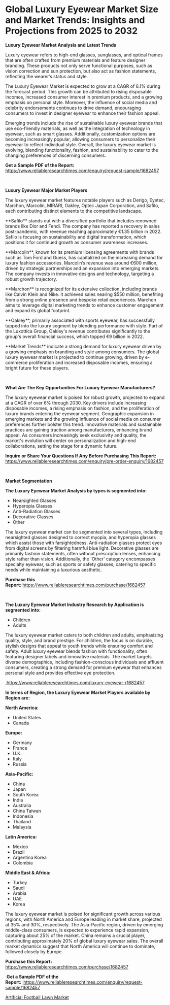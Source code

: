 <p><h1>Global Luxury Eyewear Market Size and Market Trends: Insights and Projections from 2025 to 2032</h1></p><p><strong>Luxury Eyewear Market Analysis and Latest Trends</strong></p>
<p><p>Luxury eyewear refers to high-end glasses, sunglasses, and optical frames that are often crafted from premium materials and feature designer branding. These products not only serve functional purposes, such as vision correction and sun protection, but also act as fashion statements, reflecting the wearer’s status and style.</p><p>The Luxury Eyewear Market is expected to grow at a CAGR of 6.1% during the forecast period. This growth can be attributed to rising disposable incomes, increased consumer interest in premium products, and a growing emphasis on personal style. Moreover, the influence of social media and celebrity endorsements continues to drive demand, encouraging consumers to invest in designer eyewear to enhance their fashion appeal.</p><p>Emerging trends include the rise of sustainable luxury eyewear brands that use eco-friendly materials, as well as the integration of technology in eyewear, such as smart glasses. Additionally, customization options are becoming increasingly popular, allowing consumers to personalize their eyewear to reflect individual style. Overall, the luxury eyewear market is evolving, blending functionality, fashion, and sustainability to cater to the changing preferences of discerning consumers.</p></p>
<p><strong>Get a Sample PDF of the Report:&nbsp;</strong> <a href="https://www.reliableresearchtimes.com/enquiry/request-sample/1682457?utm_campaign=2196&utm_medium=2&utm_source=Github&utm_content=ia&utm_term=05042025&utm_id=luxury-eyewear">https://www.reliableresearchtimes.com/enquiry/request-sample/1682457</a></p>
<p>&nbsp;</p>
<p><strong>Luxury Eyewear Major Market Players</strong></p>
<p><p>The luxury eyewear market features notable players such as Derigo, Eyetec, Marchon, Marcolin, MIRARI, Oakley, Optec Japan Corporation, and Safilo, each contributing distinct elements to the competitive landscape.</p><p>**Safilo** stands out with a diversified portfolio that includes renowned brands like Dior and Fendi. The company has reported a recovery in sales post-pandemic, with revenue reaching approximately €1.35 billion in 2022. Safilo is focusing on sustainability and digital transformation, which positions it for continued growth as consumer awareness increases. </p><p>**Marcolin**, known for its premium licensing agreements with brands such as Tom Ford and Guess, has capitalized on the increasing demand for luxury fashion accessories. Marcolin’s revenue was around €600 million, driven by strategic partnerships and an expansion into emerging markets. The company invests in innovative designs and technology, targeting a robust growth trajectory.</p><p>**Marchon** is recognized for its extensive collection, including brands like Calvin Klein and Nike. It achieved sales nearing $550 million, benefiting from a strong online presence and bespoke retail experiences. Marchon aims to leverage digital marketing trends to enhance customer engagement and expand its global footprint.</p><p>**Oakley**, primarily associated with sports eyewear, has successfully tapped into the luxury segment by blending performance with style. Part of the Luxottica Group, Oakley's revenue contributes significantly to the group's overall financial success, which topped €9 billion in 2022.</p><p>**Market Trends** indicate a strong demand for luxury eyewear driven by a growing emphasis on branding and style among consumers. The global luxury eyewear market is projected to continue growing, driven by e-commerce proliferation and increased disposable incomes, ensuring a bright future for these players.</p></p>
<p>&nbsp;</p>
<p><strong>What Are The Key Opportunities For Luxury Eyewear Manufacturers?</strong></p>
<p><p>The luxury eyewear market is poised for robust growth, projected to expand at a CAGR of over 6% through 2030. Key drivers include increasing disposable incomes, a rising emphasis on fashion, and the proliferation of luxury brands entering the eyewear segment. Geographic expansion in emerging markets and the growing influence of social media on consumer preferences further bolster this trend. Innovative materials and sustainable practices are gaining traction among manufacturers, enhancing brand appeal. As consumers increasingly seek exclusivity and quality, the market's evolution will center on personalization and high-end collaborations, setting the stage for a dynamic future.</p></p>
<p><strong>Inquire or Share Your Questions If Any Before Purchasing This Report:</strong> <a href="https://www.reliableresearchtimes.com/enquiry/pre-order-enquiry/1682457?utm_campaign=2196&utm_medium=2&utm_source=Github&utm_content=ia&utm_term=05042025&utm_id=luxury-eyewear">https://www.reliableresearchtimes.com/enquiry/pre-order-enquiry/1682457</a></p>
<p>&nbsp;</p>
<p><strong>Market Segmentation</strong></p>
<p><strong>The Luxury Eyewear Market Analysis by types is segmented into:</strong></p>
<p><ul><li>Nearsighted Glasses</li><li>Hyperopia Glasses</li><li>Anti-Radiation Glasses</li><li>Decorative Glasses</li><li>Other</li></ul></p>
<p><p>The luxury eyewear market can be segmented into several types, including nearsighted glasses designed to correct myopia, and hyperopia glasses which assist those with farsightedness. Anti-radiation glasses protect eyes from digital screens by filtering harmful blue light. Decorative glasses are primarily fashion statements, often without prescription lenses, enhancing style rather than vision. Additionally, the 'Other' category encompasses specialty eyewear, such as sports or safety glasses, catering to specific needs while maintaining a luxurious aesthetic.</p></p>
<p><strong>Purchase this Report:&nbsp;</strong><a href="https://www.reliableresearchtimes.com/purchase/1682457?utm_campaign=2196&utm_medium=2&utm_source=Github&utm_content=ia&utm_term=05042025&utm_id=luxury-eyewear">https://www.reliableresearchtimes.com/purchase/1682457</a></p>
<p>&nbsp;</p>
<p><strong>The Luxury Eyewear Market Industry Research by Application is segmented into:</strong></p>
<p><ul><li>Children</li><li>Adults</li></ul></p>
<p><p>The luxury eyewear market caters to both children and adults, emphasizing quality, style, and brand prestige. For children, the focus is on durable, stylish designs that appeal to youth trends while ensuring comfort and safety. Adult luxury eyewear blends fashion with functionality, often featuring designer labels and innovative materials. The market targets diverse demographics, including fashion-conscious individuals and affluent consumers, creating a strong demand for premium eyewear that enhances personal style and provides effective eye protection.</p></p>
<p><a href="https://www.reliableresearchtimes.com/luxury-eyewear-r1682457?utm_campaign=2196&utm_medium=2&utm_source=Github&utm_content=ia&utm_term=05042025&utm_id=luxury-eyewear">&nbsp;https://www.reliableresearchtimes.com/luxury-eyewear-r1682457</a></p>
<p><strong>In terms of Region, the Luxury Eyewear Market Players available by Region are:</strong></p>
<p>
    <p> <strong> North America: </strong>
        <ul>
            <li>United States</li>
            <li>Canada</li>
        </ul>
        </p> 
    <p> <strong> Europe: </strong>
        <ul>
            <li>Germany</li>
            <li>France</li>
            <li>U.K.</li>
            <li>Italy</li>
            <li>Russia</li>
        </ul>
        </p> 
    <p> <strong> Asia-Pacific: </strong>
        <ul>
            <li>China</li>
            <li>Japan</li>
            <li>South Korea</li>
            <li>India</li>
            <li>Australia</li>
            <li>China Taiwan</li>
            <li>Indonesia</li>
            <li>Thailand</li>
            <li>Malaysia</li>
        </ul>
        </p> 
    <p> <strong> Latin America: </strong>
        <ul>
            <li>Mexico</li>
            <li>Brazil</li>
            <li>Argentina Korea</li>
            <li>Colombia</li>
        </ul>
        </p> 
    <p> <strong> Middle East & Africa: </strong>
        <ul>
            <li>Turkey</li>
            <li>Saudi</li>
            <li>Arabia</li>
            <li>UAE</li>
            <li>Korea</li>
        </ul>
    </p>
    </p>
<p><p>The luxury eyewear market is poised for significant growth across various regions, with North America and Europe leading in market share, projected at 35% and 30%, respectively. The Asia-Pacific region, driven by emerging middle-class consumers, is expected to experience rapid expansion, capturing about 25% of the market. China remains a crucial player, contributing approximately 20% of global luxury eyewear sales. The overall market dynamics suggest that North America will continue to dominate, followed closely by Europe.</p></p>
<p><strong>Purchase this Report: </strong><a href="https://www.reliableresearchtimes.com/purchase/1682457?utm_campaign=2196&utm_medium=2&utm_source=Github&utm_content=ia&utm_term=05042025&utm_id=luxury-eyewear">https://www.reliableresearchtimes.com/purchase/1682457</a></p>
<p>&nbsp;<strong>Get a Sample PDF of the Report:&nbsp;&nbsp;</strong><a href="https://www.reliableresearchtimes.com/enquiry/request-sample/1682457?utm_campaign=2196&utm_medium=2&utm_source=Github&utm_content=ia&utm_term=05042025&utm_id=luxury-eyewear">https://www.reliableresearchtimes.com/enquiry/request-sample/1682457</a></p>
<p><strong></strong></p>
<p><p><a href="https://github.com/MariaWashington76/Market-Research-Report-List-2/blob/main/artificial-football-lawn-market.md?utm_campaign=2196&utm_medium=2&utm_source=Github&utm_content=ia&utm_term=05042025&utm_id=luxury-eyewear">Artificial Football Lawn Market</a></p></p>